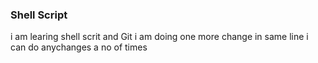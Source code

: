 ### Shell Script
i am learing shell scrit and Git
i am doing one more change in same line
i can do anychanges a no of times
